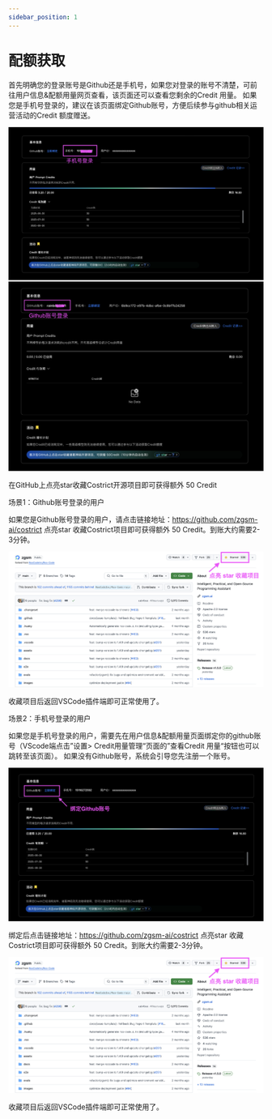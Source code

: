 ```yaml
---
sidebar_position: 1
---
```


# 配额获取

首先明确您的登录账号是Github还是手机号，如果您对登录的账号不清楚，可前往用户信息&配额用量网页查看，该页面还可以查看您剩余的Credit 用量。
如果您是手机号登录的，建议在该页面绑定Github账号，方便后续参与github相关运营活动的Credit 额度赠送。

![alt text](img/image1.png)
![alt text](img/image2.png)

在GitHub上点亮star收藏Costrict开源项目即可获得额外 50 Credit

场景1：Github账号登录的用户

如果您是Github账号登录的用户，请点击链接地址：https://github.com/zgsm-ai/costrict  点亮star 收藏Costrict项目即可获得额外 50 Credit。到账大约需要2-3分钟。

![alt text](img/image3.png)

收藏项目后返回VSCode插件端即可正常使用了。

场景2：手机号登录的用户

如果您是手机号登录的用户，需要先在用户信息&配额用量页面绑定你的github账号（VScode端点击”设置> Credit用量管理“页面的”查看Credit 用量“按钮也可以跳转至该页面）。
如果没有Github账号，系统会引导您先注册一个账号。

![alt text](img/image4.png)

绑定后点击链接地址：https://github.com/zgsm-ai/costrict  点亮star 收藏Costrict项目即可获得额外 50 Credit。到账大约需要2-3分钟。

![alt text](img/image5.png)

收藏项目后返回VSCode插件端即可正常使用了。
